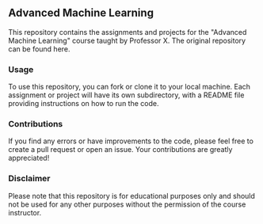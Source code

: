 ## Advanced Machine Learning

This repository contains the assignments and projects for the "Advanced Machine Learning" course taught by Professor X. The original repository can be found here.

### Usage
To use this repository, you can fork or clone it to your local machine. Each assignment or project will have its own subdirectory, with a README file providing instructions on how to run the code.

### Contributions
If you find any errors or have improvements to the code, please feel free to create a pull request or open an issue. Your contributions are greatly appreciated!

### Disclaimer
Please note that this repository is for educational purposes only and should not be used for any other purposes without the permission of the course instructor.
